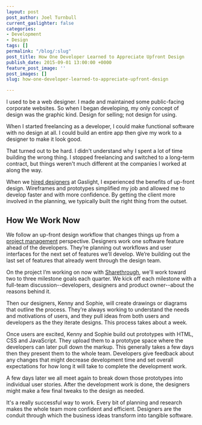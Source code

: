 ```yaml
---
layout: post
post_author: Joel Turnbull
current_gaslighter: false
categories:
- Development
- Design
tags: []
permalink: "/blog/:slug"
post_title: How One Developer Learned to Appreciate Upfront Design
publish_date: 2015-09-01 13:00:00 +0000
feature_post_image: ''
post_images: []
slug: how-one-developer-learned-to-appreciate-upfront-design

---
```

I used to be a web designer. I made and maintained some public-facing corporate websites. So when I began developing, my only concept of design was the graphic kind. Design for selling; not design for using.

When I started freelancing as a developer, I could make functional software with no design at all. I could build an entire app then give my work to a designer to make it look good.

That turned out to be hard. I didn't understand why I spent a lot of time building the wrong thing. I stopped freelancing and switched to a long-term contract, but things weren't much different at the companies I worked at along the way.

When we [hired designers](https://teamgaslight.com/careers) at Gaslight, I experienced the benefits of up-front design. Wireframes and prototypes simplified my job and allowed me to develop faster and with more confidence. By getting the client more involved in the planning, we typically built the right thing from the outset. 

## How We Work Now

We follow an up-front design workflow that changes things up from a [project management](https://teamgaslight.com/blog/beyond-pivotal-tracker-managing-software-projects-with-trello) perspective. Designers work one software feature ahead of the developers. They’re planning out workflows and user interfaces for the next set of features we’ll develop. We’re building out the last set of features that already went through the design team. 

On the project I’m working on now with [Sharethrough](https://teamgaslight.com/work/sharethrough), we'll work toward two to three milestone goals each quarter. We kick off each milestone with a full-team discussion--developers, designers and product owner--about the reasons behind it. 

Then our designers, Kenny and Sophie, will create drawings or diagrams that outline the process. They’re always working to understand the needs and motivations of users, and they pull ideas from both users and developers as the they iterate designs. This process takes about a week. 

Once users are excited, Kenny and Sophie build out prototypes with HTML, CSS and JavaScript. They upload them to a prototype space where the developers can later pull down the markup. This generally takes a few days then they present them to the whole team. Developers give feedback about any changes that might decrease development time and set overall expectations for how long it will take to complete the development work. 

A few days later we all meet again to break down those prototypes into individual user stories. After the development work is done, the designers might make a few final tweaks to the design as needed.

It's a really successful way to work. Every bit of planning and research makes the whole team more confident and efficient. Designers are the conduit through which the business ideas transform into tangible software. 
